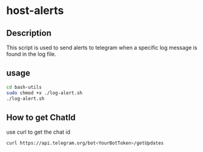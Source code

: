 # host-alerts

## Description

This script is used to send alerts to telegram when a specific log message is found in the log file.

## usage

```bash
cd bash-utils
sudo chmod +x ./log-alert.sh
./log-alert.sh
```

## How to get ChatId

use curl to get the chat id

```bash
curl https://api.telegram.org/bot<YourBotToken>/getUpdates
```